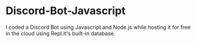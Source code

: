 # Discord-Bot-Javascript
I coded a Discord Bot using Javascript and Node.js while  hosting it for free in the cloud using  Repl.it's built-in database.
